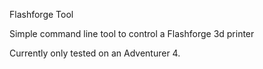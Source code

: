 Flashforge Tool

Simple command line tool to control a Flashforge 3d printer

Currently only tested on an Adventurer 4.

